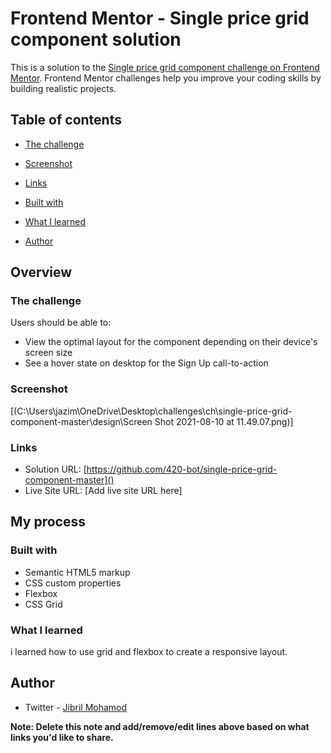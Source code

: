 # Frontend Mentor - Single price grid component solution

This is a solution to the [Single price grid component challenge on Frontend Mentor](https://www.frontendmentor.io/challenges/single-price-grid-component-5ce41129d0ff452fec5abbbc). Frontend Mentor challenges help you improve your coding skills by building realistic projects. 

## Table of contents

  - [The challenge](#the-challenge)
  - [Screenshot](#screenshot)
  - [Links](#links)

  - [Built with](#built-with)
  - [What I learned](#what-i-learned)
- [Author](#author)

## Overview

### The challenge

Users should be able to:

- View the optimal layout for the component depending on their device's screen size
- See a hover state on desktop for the Sign Up call-to-action

### Screenshot

[(C:\Users\jazim\OneDrive\Desktop\challenges\ch\single-price-grid-component-master\design\Screen Shot 2021-08-10 at 11.49.07.png)]

### Links

- Solution URL: [https://github.com/420-bot/single-price-grid-component-master]()
- Live Site URL: [Add live site URL here]

## My process

### Built with

- Semantic HTML5 markup
- CSS custom properties
- Flexbox
- CSS Grid

### What I learned

i learned how to use grid and flexbox to create a responsive layout.





## Author

- Twitter - [Jibril Mohamod](https://www.twitter.com/ShadaYaMwisho)

**Note: Delete this note and add/remove/edit lines above based on what links you'd like to share.**



